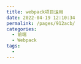 ```yaml
---
title: webpack项目运用
date: 2022-04-19 12:10:34
permalink: /pages/912acb/
categories:
  - 前端
  - Webpack
tags:
  - 
---
```

